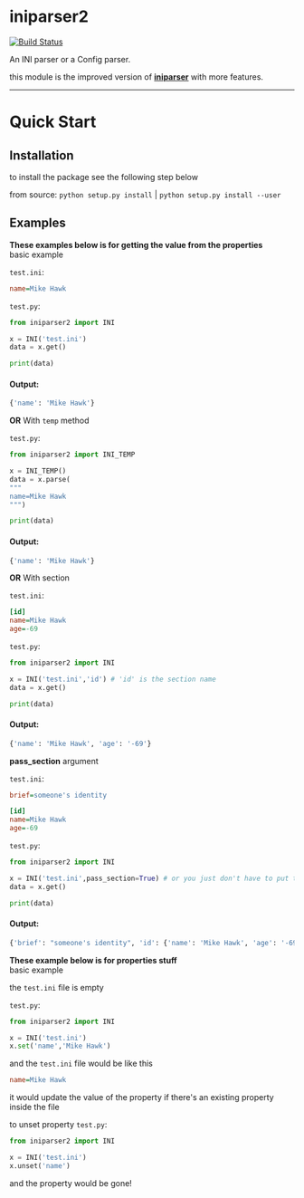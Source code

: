 # iniparser2

[![Build Status](https://travis-ci.com/HugeBrain16/iniparser2.svg?branch=main)](https://travis-ci.com/HugeBrain16/iniparser2)

An INI parser or a Config parser.

this module is the improved version of [**iniparser**](https://github.com/HugeBrain16/iniparser) with more features.

---

# Quick Start

## Installation

to install the package see the following step below

from source: `python setup.py install` | `python setup.py install --user`

## Examples

**These examples below is for getting the value from the properties**
</br>
basic example

`test.ini`:
```ini
name=Mike Hawk
```

`test.py`:
```py
from iniparser2 import INI

x = INI('test.ini')
data = x.get()

print(data)
```

#### Output:
```py
{'name': 'Mike Hawk'}
```

**OR** With `temp` method

`test.py`:
```py
from iniparser2 import INI_TEMP

x = INI_TEMP()
data = x.parse(
"""
name=Mike Hawk
""")

print(data)
```

#### Output:
```py
{'name': 'Mike Hawk'}
```

**OR** With section

`test.ini`:
```ini
[id]
name=Mike Hawk
age=-69
```

`test.py`:
```py
from iniparser2 import INI

x = INI('test.ini','id') # 'id' is the section name
data = x.get()

print(data)
```

#### Output:
```py
{'name': 'Mike Hawk', 'age': '-69'}
```

**pass_section** argument

`test.ini`:
```ini
brief=someone's identity

[id]
name=Mike Hawk
age=-69
```

`test.py`:
```py
from iniparser2 import INI

x = INI('test.ini',pass_section=True) # or you just don't have to put the section name, it will override the `pass_section` argument
data = x.get()

print(data)
```

#### Output:
```py
{'brief': "someone's identity", 'id': {'name': 'Mike Hawk', 'age': '-69'}}
```

**These example below is for properties stuff**
</br>
basic example

the `test.ini` file is empty

`test.py`:
```py
from iniparser2 import INI

x = INI('test.ini')
x.set('name','Mike Hawk')
```

and the `test.ini` file would be like this
```ini
name=Mike Hawk
```

it would update the value of the property if there's an existing property inside the file

to unset property
`test.py`:
```py
from iniparser2 import INI

x = INI('test.ini')
x.unset('name')
```

and the property would be gone!
